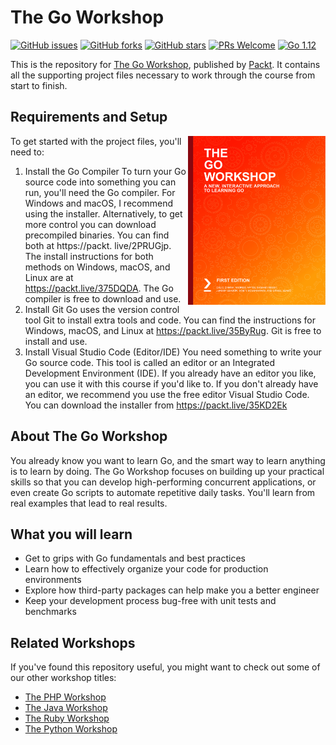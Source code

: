 # The Go Workshop
[![GitHub issues](https://img.shields.io/github/issues/PacktWorkshops/The-Ruby-Workshop.svg)](https://github.com/PacktWorkshops/The-Ruby-Workshop/issues)
[![GitHub forks](https://img.shields.io/github/forks/PacktWorkshops/The-Ruby-Workshop.svg)](https://github.com/PacktWorkshops/The-Ruby-Workshop/network)
[![GitHub stars](https://img.shields.io/github/stars/PacktWorkshops/The-Ruby-Workshop.svg)](https://github.com/PacktWorkshops/The-Ruby-Workshop/stargazers)
[![PRs Welcome](https://img.shields.io/badge/PRs-welcome-brightgreen.svg)](https://github.com/PacktWorkshops/The-Ruby-Workshop/pulls)
[![Go 1.12](https://img.shields.io/badge/Ruby-2.6-blue.svg)](https://rubyinstaller.org/)

This is the repository for [The Go Workshop](https://courses.packtpub.com/courses/ruby?utm_source=github&utm_medium=repository&utm_campaign=9781838642365&utm_term=Ruby&utm_content=The%20Ruby%20Workshop), published by [Packt](https://www.packtpub.com/?utm_source=github). It contains all the supporting project files necessary to work through the course from start to finish.

## Requirements and Setup
<a href="https://courses.packtpub.com/courses/go?utm_source=github&utm_medium=repository&utm_campaign=9781838647940&utm_term=Go&utm_content=The%20Go%20Workshop"><img src="https://github.com/PacktWorkshops/Workshop-Covers/blob/master/The%20Go%20Workshop.jpg" alt="The Go Workshop" height="270px" width="220px" align="right" this.target="_blank"></a>

To get started with the project files, you'll need to:
1. Install the Go Compiler
To turn your Go source code into something you can run, you'll need the Go compiler.
For Windows and macOS, I recommend using the installer. Alternatively, to get more
control you can download precompiled binaries. You can find both at https://packt.
live/2PRUGjp. The install instructions for both methods on Windows, macOS, and Linux
are at https://packt.live/375DQDA. The Go compiler is free to download and use.
2. Install Git
Go uses the version control tool Git to install extra tools and code. You can find the
instructions for Windows, macOS, and Linux at https://packt.live/35ByRug. Git is free
to install and use.
3. Install Visual Studio Code (Editor/IDE)
You need something to write your Go source code. This tool is called an editor or an
Integrated Development Environment (IDE). If you already have an editor you like, you
can use it with this course if you'd like to.
If you don't already have an editor, we recommend you use the free editor Visual Studio
Code. You can download the installer from https://packt.live/35KD2Ek

## About The Go Workshop

You already know you want to learn Go, and the smart way to learn anything is to learn by doing. The Go Workshop focuses on building up your practical skills so that you can develop high-performing concurrent applications, or even create Go scripts to automate repetitive daily tasks. You'll learn from real examples that lead to real results.

## What you will learn
* Get to grips with Go fundamentals and best practices
* Learn how to effectively organize your code for production environments
* Explore how third-party packages can help make you a better engineer
* Keep your development process bug-free with unit tests and benchmarks  

## Related Workshops
If you've found this repository useful, you might want to check out some of our other workshop titles:
* [The PHP Workshop](https://courses.packtpub.com/courses/php?utm_source=github&utm_medium=repository&utm_campaign=9781838648916&utm_term=PHP&utm_content=The%20PHP%20Workshop)
* [The Java Workshop](https://courses.packtpub.com/courses/java?utm_source=github&utm_medium=repository&utm_campaign=9781838986698&utm_term=Java&utm_content=The%20Java%20Workshop)
* [The Ruby Workshop](https://courses.packtpub.com/courses/ruby?utm_source=github&utm_medium=repository&utm_campaign=9781838642365&utm_term=Ruby&utm_content=The%20Ruby%20Workshop)
* [The Python Workshop](https://courses.packtpub.com/courses/python?utm_source=github&utm_medium=repository&utm_campaign=9781839218859&utm_term=Python&utm_content=The%20Python%20Workshop)
